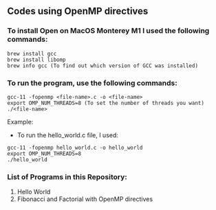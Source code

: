 ## Codes using OpenMP directives

### To install Open on MacOS Monterey M1 I used the following commands:

```
brew install gcc
brew install libomp
brew info gcc (To find out which version of GCC was installed) 
```

### To run the program, use the following commands:


```
gcc-11 -fopenmp <file-name>.c -o <file-name>
export OMP_NUM_THREADS=8 (To set the number of threads you want)
./<file-name> 
```
  
Example:
 
 - To run the hello_world.c file, I used:
    
  ``` 
  gcc-11 -fopenmp hello_world.c -o hello_world
  export OMP_NUM_THREADS=8 
  ./hello_world
  ```
  
### List of Programs in this Repository:
  
1. Hello World
2. Fibonacci and Factorial with OpenMP directives
 
